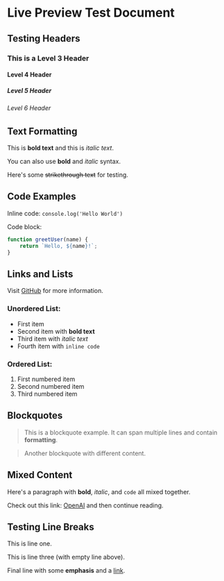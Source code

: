 # Live Preview Test Document

## Testing Headers

### This is a Level 3 Header
#### Level 4 Header
##### Level 5 Header
###### Level 6 Header

## Text Formatting

This is **bold text** and this is *italic text*.

You can also use __bold__ and _italic_ syntax.

Here's some ~~strikethrough text~~ for testing.

## Code Examples

Inline code: `console.log('Hello World')`

Code block:
```javascript
function greetUser(name) {
    return `Hello, ${name}!`;
}
```

## Links and Lists

Visit [GitHub](https://github.com) for more information.

### Unordered List:
- First item
- Second item with **bold text**
- Third item with *italic text*
- Fourth item with `inline code`

### Ordered List:
1. First numbered item
2. Second numbered item
3. Third numbered item

## Blockquotes

> This is a blockquote example.
> It can span multiple lines and contain **formatting**.

> Another blockquote with different content.

## Mixed Content

Here's a paragraph with **bold**, *italic*, and `code` all mixed together.

Check out this link: [OpenAI](https://openai.com) and then continue reading.

## Testing Line Breaks

This is line one.

This is line three (with empty line above).

Final line with some **emphasis** and a [link](https://example.com).
